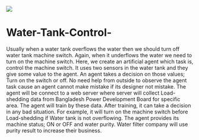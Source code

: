 ![](https://imgur.com/a/74lS6)

# Water-Tank-Control-

Usually when a water tank overflows the water then we should turn off water tank machine switch.
Again, when it underflows the water we need to turn on the machine switch. Here, we create an
artificial agent which task is, control the machine switch. It uses two sensors in the water tank and they
give some value to the agent. An agent takes a decision on those values; Turn on the switch or off. No
need help from outside to observe the agent task cause an agent cannot make mistake if its designer not
mistake. The agent will be connect to a web server where server will collect Load-shedding data from
Bangladesh Power Development Board for specific area. The agent will train by these data. After
training, it can take a decision in any bad situation. For example, it will turn on the machine switch
before Load-shedding if Water tank is not overflowing. The agent provides its machine status; ON or
OFF and water purity. Water filter company will use purity result to increase their business.
